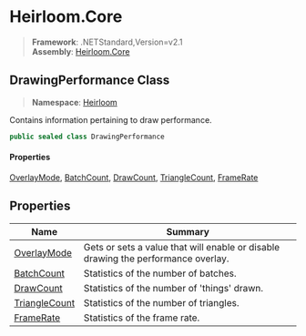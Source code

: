 # Heirloom.Core

> **Framework**: .NETStandard,Version=v2.1  
> **Assembly**: [Heirloom.Core][0]  

## DrawingPerformance Class

> **Namespace**: [Heirloom][0]  

Contains information pertaining to draw performance.

```cs
public sealed class DrawingPerformance
```

#### Properties

[OverlayMode][1], [BatchCount][2], [DrawCount][3], [TriangleCount][4], [FrameRate][5]

## Properties

| Name               | Summary                                                                           |
|--------------------|-----------------------------------------------------------------------------------|
| [OverlayMode][1]   | Gets or sets a value that will enable or disable drawing the performance overlay. |
| [BatchCount][2]    | Statistics of the number of batches.                                              |
| [DrawCount][3]     | Statistics of the number of 'things' drawn.                                       |
| [TriangleCount][4] | Statistics of the number of triangles.                                            |
| [FrameRate][5]     | Statistics of the frame rate.                                                     |

[0]: ../../Heirloom.Core.md
[1]: DrawingPerformance/OverlayMode.md
[2]: DrawingPerformance/BatchCount.md
[3]: DrawingPerformance/DrawCount.md
[4]: DrawingPerformance/TriangleCount.md
[5]: DrawingPerformance/FrameRate.md
